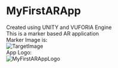 # MyFirstARApp</br>
Created using UNITY and VUFORIA Engine</br>
This is a marker based AR application</br>
Marker Image is:</br>
![TargetImage](https://user-images.githubusercontent.com/86072718/208839005-ff4ee97e-f309-4e8f-aeac-f55a725e3a99.jpeg)</br>
App Logo:</br>
![MyFirstARAppLogo](https://user-images.githubusercontent.com/86072718/208839024-76e6c2bc-71c5-425c-bb4b-4d0bba06659b.png)</br>
